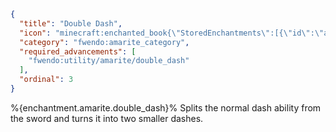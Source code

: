 ```json
{
  "title": "Double Dash",
  "icon": "minecraft:enchanted_book{\"StoredEnchantments\":[{\"id\":\"amarite:double_dash\"}]}",
  "category": "fwendo:amarite_category",
  "required_advancements": [
    "fwendo:utility/amarite/double_dash"
  ],
  "ordinal": 3
}
```

%{enchantment.amarite.double_dash}% Splits the normal dash ability from the sword and turns it into two smaller dashes.